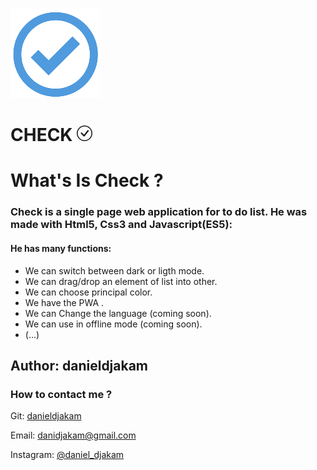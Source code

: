 
<p>
<img src='./assets/img/logo.png' />
<h1>CHECK <svg xmlns="http://www.w3.org/2000/svg" width="25" height="25" fill="currentColor" class="bi bi-check-circle" viewBox="0 0 16 16">   <path d="M8 15A7 7 0 1 1 8 1a7 7 0 0 1 0 14zm0 1A8 8 0 1 0 8 0a8 8 0 0 0 0 16z"/>   <path d="M10.97 4.97a.235.235 0 0 0-.02.022L7.477 9.417 5.384 7.323a.75.75 0 0 0-1.06 1.06L6.97 11.03a.75.75 0 0 0 1.079-.02l3.992-4.99a.75.75 0 0 0-1.071-1.05z"/> </svg></h1>
<h1>What's Is Check ?</h1>
    <h3>Check is a single page web application for to do list. He was made with Html5, Css3 and Javascript(ES5):</h3>
    <h4>He has many functions:</h4>
    <ul>
        <li>
            We can switch between dark or ligth mode.
        </li>
        <li>
            We can drag/drop an element of list into other.
        </li>
        <li>
            We can choose principal color.
        </li>
        <li>
            We have the PWA .
        </li>
        <li>
            We can Change the language (coming soon).
        </li>
        <li>
            We can use in offline mode (coming soon).
        </li>
        <li>
            (...)
        </li>
    </ul>
</p>

<h2>Author: danieldjakam</h2>
<h3>How to contact me ?</h3>
<p>
    Git: <a target='_blank' href="https://github.com/danieldjakam">danieldjakam</a>
</p>
<p>
    Email: <a target='_blank' href="mailto:danidjakam@gmail.com">danidjakam@gmail.com</a>
</p>
<p>
    Instagram: <a target='_blank' href="https://www.instagram.com/daniel_djakam/">@daniel_djakam</a>
</p>
